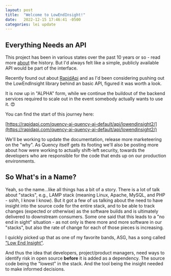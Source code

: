 ```yaml
---
layout: post
title:  "Welcome to LowEndInsight!"
date:   2022-12-15 17:46:41 -0500
categories: lei update
---
```


## Everything Needs an API

This project has been in various states over the past 10 years or so - read more
[about](/about) the history.  But I'd always felt like a simple, publicly
available API would be part of the interface.

Recently found out about [RapidApi](https://rapidapi.com/hub) and as I'd been
considering pushing out the LowEndInsight library behind an basic API, figured
it was worth a look.

It is now up in "ALPHA" form, while we continue the buildout of the backend
services required to scale out in the event somebody actually wants to use
it. :heart_eyes:

You can find the start of this journey here:

[https://rapidapi.com/quency-ai-quency-ai-default/api/lowendinsight2/](https://rapidapi.com/quency-ai-quency-ai-default/api/lowendinsight2/)

We'll be working to update the documentation, release more marketeering on the
"why".  As Quency itself gets its footing we'll also be posting more about 
how were working to actually shift-left security, towards the developers who
are responsible for the code that ends up on our production environments.


## So What's in a Name?


Yeah, so the name...like all things has a bit of a story.  There is a lot of 
talk about "stacks", e.g., LAMP stack (meaning Linux, Apache, MySQL, and PHP -
sshh, I know I know).  But it got a few of us talking about the need to have
insight into the source code for the entire stack, and to be able to track
changes (expected or otherwise) as the software builds and is ultimately
delivered to downstream consumers.  Some one said that this leads to a "no end
in sight" situation - as not only is there more and more software in our
"stacks", but also the rate of change for each of those pieces is increasing.

I quickly picked up that as one of my favorite bands, ASG, has a song called
["Low End Insight"](https://www.youtube.com/watch?v=hIv10I2hMmY&list=RDhIv10I2hMmY&index=1).

And thus the idea that developers, project/product managers, need ways to 
identify risk in open source **before** it is added as a dependency.  The
source code being the "lowest" in the stack.  And the tool being the insight
needed to make informed decisions.


